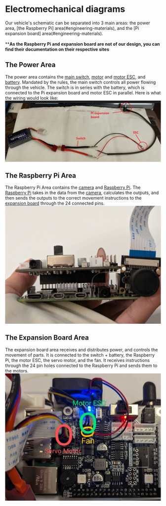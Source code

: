 # Electromechanical diagrams

Our vehicle's schematic can be separated into 3 main areas: the power area, [the Raspberry Pi] area(#engineering-materials), and the [Pi expansion board] area(#engineering-materials). <br><br>
****As the Raspberry Pi and expansion board are not of our design, you can find their documentation on their respective sites**
<br>

## The Power Area
The power area contains the [main switch](#engineering-materials), [motor](#engineering-materials) and [motor ESC](#engineering-materials), and [battery](#engineering-materials).  Mandated by the rules, the main switch controls all power flowing through the vehicle. The switch is in series with the battery, which is connected to the Pi expansion board and motor ESC in parallel. Here is what the wiring would look like:<br>
![plot](../other/images-used/assembly_power-configuration.png)

## The Raspberry Pi Area
The Raspberry Pi Area contains the [camera](#engineering-materials) and [Raspberry Pi](#engineering-materials). The [Raspberry Pi](#engineering-materials) takes in the data from the [camera](#engineering-materials), calculates the outputs, and then sends the outputs to the correct movement instructions to the [expansion board](#engineering-materials) through the 24 connected pins.
![plot](../other/images-used/schematic_pi.jpg)

## The Expansion Board Area
The expansion board area receives and distributes power, and controls the movement of parts. It is connected to the switch + battery, the Raspberry Pi, the motor ESC, the servo motor, and the fan. It receives instructions through the 24 pin holes connected to the Raspberry Pi and sends them to the motors.![plot](../other/images-used/schematic_expansion.jpg)
